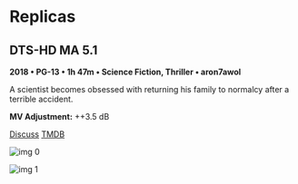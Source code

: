 # Replicas

## DTS-HD MA 5.1

**2018 • PG-13 • 1h 47m • Science Fiction, Thriller • aron7awol**

A scientist becomes obsessed with returning his family to normalcy after a terrible accident.

**MV Adjustment:** ++3.5 dB

[Discuss](https://www.avsforum.com/threads/bass-eq-for-filtered-movies.2995212/post-57872956)  [TMDB](300681)

![img 0](https://i.imgur.com/zJ0O6hQ.jpg)

![img 1](https://i.imgur.com/IWVQgul.jpg)

